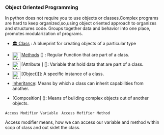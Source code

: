 ### Object Oriented Programming 

In python does not require you to use objects or classes.Complex programs are hard to keep organized,so,using object oriented approach to organizes and structures code.
Groups together data and behavior into one place, promotes modularization of programs.

- [🏛 Class](https://docs.python.org/3/tutorial/classes.html)  :
    A blueprint for creating objects of a particular type
    
- [Methods]() [<img align="left" alt="Method Image" width="26px" src="https://refactoring.guru/images/refactoring/content/smells/long-method-01.png" />] : Regular Function that are part of a class.

- [Attribute ] [<img align="left" alt="Method Image" width="26px" src="https://cdn0.iconfinder.com/data/icons/alzheimer-s-disease-symbol-color/64/stage-step-method-arrange-procedure-512.png" />]: Variable that hold data that are part of a class.

- [Object][<img align="left" alt="Method Image" width="26px" src="https://3.bp.blogspot.com/-_tx1REbK3eQ/XFlwEKLuJ3I/AAAAAAAAh1g/w5MmPZ1db3Q4Nhg2a3SasqDwMAUQGZwbACEwYBhgL/s1600/OOPConcept.jpg" />]: A specific instance of a class.

- [Inheritance](): Means by which a class can inherit capabilities from another.

- [Composition] (): Means of buliding complex objects out of another objects.



` Access Modifier Variable ` &nbsp;
` Access Mofifier Method `

Access modifier means, how we can access our variable and method within scop of class and out sidet the class. 




